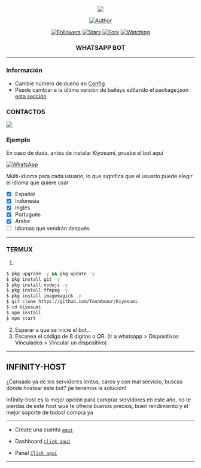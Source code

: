  
<p align="center"> 
<img src="https://komarev.com/ghpvc/?username=TonnAmour&color=brightgreen" />
<p/>
<p align="center">
<a href="https://github.com/TonnAmour"><img title="Author" src="https://img.shields.io/badge/Senna Bot-black?style=for-the-badge&logo=whatsApp"></a>
<p/>
<p align="center">
<a href="https://github.com/FG98F?tab=followers"><img title="Followers" src="https://img.shields.io/github/followers/FG98F?label=Followers&style=social"></a>
<a href="https://github.com/TonnAmour/Kiyosumi/stargazers/"><img title="Stars" src="https://img.shields.io/github/stars/TonnAmour/Kiyosumi?&style=social"></a>
<a href="https://github.com/TonnAmour/Kiyosumi/network/members"><img title="Fork" src="https://img.shields.io/github/forks/TonnAmour/Kiyosumi?style=social"></a>
<a href="https://github.com/TonnAmour/Kiyosumi/watchers"><img title="Watching" src="https://img.shields.io/github/watchers/TonnAmour/Kiyosumi?label=Watching&style=social"></a>
</p>



<h3 align="center">WHATSAPP BOT</h3>

***
### Información
- Cambie número de dueño en [Config](https://github.com/FG98F/senna-bot/blob/main/config.js#L6)
- Puede cambiar a la última versión de baileys editando el package.json [esta sección](https://github.com/FG98F/senna-bot/blob/main/package.json#L42)


### CONTACTOS
<p>
<a href="https://whatsapp.com/channel/0029VaYTBn3DZ4LaHbgzxw0B" target="blank"><img src="https://img.shields.io/badge/Whatsapp-30302f?style=flat&logo=whatsapp" /></a>

</p> 


### Ejemplo 
En caso de duda, antes de instalar Kiyosumi, pruebe el bot aquí

[![WhatsApp](https://img.shields.io/badge/Ton-25D366?style=for-the-badge&logo=whatsapp&logoColor=white)](https://chat.whatsapp.com/G9UK741RVrG2jhL6thlXhI) 


Multi-idioma para cada usuario, lo que significa que el usuario puede elegir el idioma que quiere usar

- [x] Español
- [x] Indonesia
- [x] Inglés
- [x] Portugués
- [x] Árabe
- [ ] Idiomas que vendrán después

***

### TERMUX
1. 
```sh
$ pkg upgrade -y && pkg update -y
$ pkg install git -y
$ pkg install nodejs -y
$ pkg install ffmpeg -y
$ pkg install imagemagick -y
$ git clone https://github.com/TonnAmour/Kiyosumi
$ cd Kiyosumi
$ npm install
$ npm start
```
2. Esperar a que se inicie el bot...
3. Escanea el código de 8 digitos o QR. (ir a whatsapp > Dispositivos Vinculados > Vincular un dispositivo)
---------


## INFINITY-HOST



¿Cansado ya de los servidores lentos, caros y con mal servicio, buscas dónde hostear este bot? ¡te tenemos la solución!

Infinity-host es la mejor opción para comprar servidores en este año, no te pierdas de este host wue te ofrece buenos precios, buen rendimiento y el mejor soporte de todos! compra ya

---------
* Create una cuenta  [`aquí`](https://dashboard.infinitywa.xyz/register?ref=vWWj2UhL)

* Dashboard [`Click aquí`](https://dashboard.infinitywa.xyz/home)
* Panel [`Click aquí`](https://store.panel-infinitywa.store/)

---------
